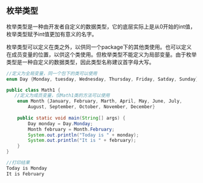 ## 枚举类型
枚举类型是一种由开发者自定义的数据类型，它的底层实际上是从0开始的int值，枚举类型赋予int值更加有意义的名字。

枚举类型可以定义在类之外，以供同一个package下的其他类使用。也可以定义在成员变量的位置，以供这个类使用。但枚举类型不能定义为局部变量。由于枚举类型是一种自定义的数据类型，因此类型名称建议首字母大写。

```java
//定义为全局变量，同一个包下的类可以使用
enum Day {Monday, tuesday, Wednesday, Thursday, Friday, Satday, Sunday}

public class Math1 {
   //定义为成员变量，仅Math1类的方法可以使用 
	enum Month {January, February, Marth, April, May, June, July, 
		August, September, October, November, December}
	
	public static void main(String[] args) {
		Day monday = Day.Monday;
		Month february = Month.February;
		System.out.println("Today is " + monday);
		System.out.println("It is " + february);
	}
}

//打印结果
Today is Monday
It is February
```